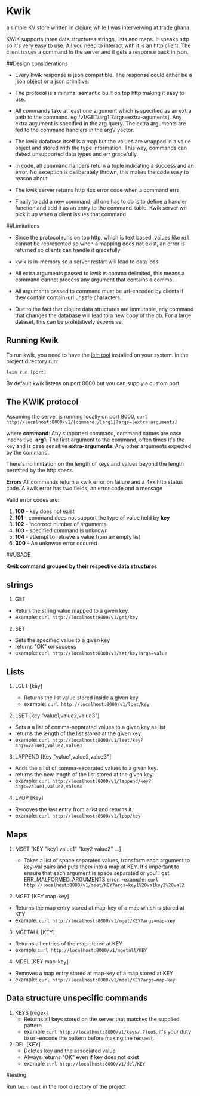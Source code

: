 # Kwik 
  a simple KV store written in [clojure](https://clojure.org) while I was interveiwing at [trade ghana]("https://tradeghana.co"). 


KWIK supports three data structures strings, lists and maps. It speaks http so it's very easy to use. All you need to interact with it is an http client. The client issues a command to the server and it gets a response back in json. 



##Design considerations

- Every kwik response is json compatible. The response could 
  either be a json object or a json primitive.

- The protocol is a minimal semantic built on top http making it 
easy to use. 

- All commands take at least one argument which is specified as an extra path to the command. eg /v1/GET/arg1[?args=extra-aguments]. Any extra argument is specified in the arg query. The extra arguments are fed to the command handlers in the argV vector.

- The kwik database itself is a map but the values are wrapped in a value object and stored with the type information. This way, commands can detect unsupported data types and err gracefully.

- In code, all command handers return a tuple indicating a success and an error. No exception is deliberately thrown, this makes the code easy to reason about 

- The kwik server returns http 4xx error code when a command errs. 

- Finally to add a new command, all one has to do is to define a handler 
function and add it as an entry to the command-table. Kwik server will pick it up when a client issues that command



##Limitations
- Since the protocol runs on top http, which is text based, values like `nil` cannot be represented so when a mapping does not exist, an error is returned so clients can handle it gracefully

- kwik is in-memory so a server restart will lead to data loss.

- All extra arguments passed to kwik is comma delimited, this means a command cannot process any argument that contains a comma.

- All arguments passed to command must be url-encoded by clients if they contain contain-url unsafe characters. 

- Due to the fact that clojure data structures are immutable, any command that changes the database will lead to a new copy of the db. For a large dataset, this can be prohibitively expensive.


## Running Kwik

To run kwik, you need to have the [lein tool](https://leiningen.org/) installed on your system. In the project directory run:

`lein run [port]`

By default kwik listens on port 8000 but you can supply a custom port.

## The KWIK protocol

Assuming the server is running locally on port 8000,
`curl http://localhost:8000/v1/[command]/[arg1]?args=[extra arguments]`

where
 **command**: Any supported command, command names are case insensitive.
 **arg1**: The first argument to the command, often times it's the key and is 		    case sensitive
 **extra-arguments**: Any other arguments expected by the command. 

There's no limitation on the length of keys and values beyond the length permited by the http specs.


**Errors**
All commands return a kwik error on failure and a 4xx http status code. 
A kwik error has two fields, an error code and a message

Valid error codes are:
1. **100** - key does not exist 
2. **101** - command does not support the type of value held by **key**
3. **102** - Incorrect number of arguments 
4. **103** - specified command is unknown
5. **104** - attempt to retrieve a value from an empty list
6. **300** - An unknwon error occured

 

##USAGE 

**Kwik command grouped by their respective data structures**

## strings
1. GET 
  - Returs the string value mapped to a given key. 
  - example: `curl http://localhost:8000/v1/get/key` 
2. SET 
  - Sets the specified value to a given key
  - returns "OK" on success 
  - example: `curl http://localhost:8000/v1/set/key?args=value`


## Lists
1. LGET [key]
   - Returns the list value stored inside a given key
   - example: `curl http://localhost:8000/v1/lget/key`

2. LSET [key "value1,value2,value3"]
  - Sets a a list of comma-separated values to a given key as list
  - returns the length of the list stored at the given key.
  - example: `curl http://localhost:8000/v1/lset/key?args=value1,value2,value3` 

3. LAPPEND [Key "value1,value2,value3"]
  - Adds the a list of comma-separated values to a given key.
  - returns the new length of the list stored at the given key.
  - example: `curl http://localhost:8000/v1/lappend/key?args=value1,value2,value3` 

4. LPOP [Key]
  - Removes the last entry from a list and returns it.
  - example: `curl http://localhost:8000/v1/lpop/key` 

## Maps
1. MSET [KEY "key1 value1" "key2 value2" ...]
   - Takes a list of space separated values, transform each argument to key-val pairs and puts them into a map at KEY. It's important to ensure that each argument is space separated or you'll get ERR_MALFORMED_ARGUMENTS error.
  -example: `curl http://localhost:8000/v1/mset/KEY?args=key1%20va1key2%20val2`

2. MGET [KEY map-key]
  - Returns the map entry stored at map-key of a map which is stored at KEY
  - example: `curl http://localhost:8000/v1/mget/KEY?args=map-key`
3. MGETALL [KEY]
  - Returns all entries of the map stored at KEY
  - example `curl http://localhost:8000/v1/mgetall/KEY`
4. MDEL [KEY map-key]
  - Removes a map entry stored at map-key of a map stored at KEY
  - example: `curl http://localhost:8000/v1/mdel/KEY?args=map-key`


## Data structure unspecific commands

1. KEYS [regex]
   - Returns all keys stored on the server that matches the supplied pattern
   - example `curl http://localhost:8000/v1/keys/.?foo$`, it's your duty to url-encode 
     the pattern before making the request.
2. DEL [KEY]
   - Deletes key and the associated value
   - Always returns "OK" even if key does not exist
   - example `curl http://localhost:8000/v1/del/KEY`



#testing

Run `lein test` in the root directory of the project
